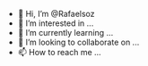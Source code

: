 - 👋 Hi, I’m @Rafaelsoz
- 👀 I’m interested in ...
- 🌱 I’m currently learning ...
- 💞️ I’m looking to collaborate on ...
- 📫 How to reach me ...

<!---
Rafaelsoz/Rafaelsoz is a ✨ special ✨ repository because its `README.md` (this file) appears on your GitHub profile.
You can click the Preview link to take a look at your changes.
--->
